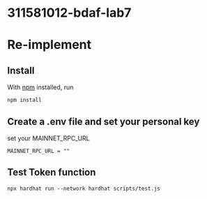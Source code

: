 # 311581012-bdaf-lab7

# Re-implement
## Install
With [npm](https://npmjs.org/) installed, run

    npm install 
    
## Create a .env file and set your personal key
  set your MAINNET_RPC_URL

    MAINNET_RPC_URL = ""
    

## Test Token function
    npx hardhat run --network hardhat scripts/test.js  

